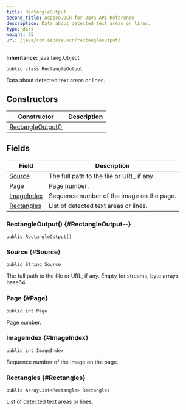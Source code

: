```yaml
---
title: RectangleOutput
second_title: Aspose.OCR for Java API Reference
description: Data about detected text areas or lines.
type: docs
weight: 25
url: /java/com.aspose.ocr/rectangleoutput/
---
```


**Inheritance:**
java.lang.Object
```
public class RectangleOutput
```

Data about detected text areas or lines.
## Constructors

| Constructor | Description |
| --- | --- |
| [RectangleOutput()](#RectangleOutput--) |  |
## Fields

| Field | Description |
| --- | --- |
| [Source](#Source) | The full path to the file or URL, if any. |
| [Page](#Page) | Page number. |
| [ImageIndex](#ImageIndex) | Sequence number of the image on the page. |
| [Rectangles](#Rectangles) | List of detected text areas or lines. |
### RectangleOutput() {#RectangleOutput--}
```
public RectangleOutput()
```


### Source {#Source}
```
public String Source
```


The full path to the file or URL, if any. Empty for streams, byte arrays, base64.

### Page {#Page}
```
public int Page
```


Page number.

### ImageIndex {#ImageIndex}
```
public int ImageIndex
```


Sequence number of the image on the page.

### Rectangles {#Rectangles}
```
public ArrayList<Rectangle> Rectangles
```


List of detected text areas or lines.

